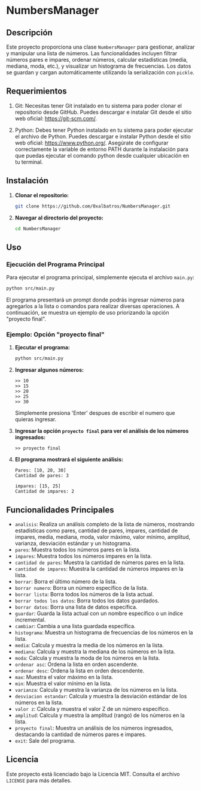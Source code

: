 # NumbersManager

## Descripción

Este proyecto proporciona una clase `NumbersManager` para gestionar, analizar y manipular una lista de números. Las funcionalidades incluyen filtrar números pares e impares, ordenar números, calcular estadísticas (media, mediana, moda, etc.), y visualizar un histograma de frecuencias. Los datos se guardan y cargan automáticamente utilizando la serialización con `pickle`.

## Requerimientos

1. Git: Necesitas tener Git instalado en tu sistema para poder clonar el repositorio desde GitHub. Puedes descargar e instalar Git desde el sitio web oficial: https://git-scm.com/.

2. Python: Debes tener Python instalado en tu sistema para poder ejecutar el archivo de Python. Puedes descargar e instalar Python desde el sitio web oficial: https://www.python.org/. Asegúrate de configurar correctamente la variable de entorno PATH durante la instalación para que puedas ejecutar el comando python desde cualquier ubicación en tu terminal.

## Instalación

1. **Clonar el repositorio:**
   ```sh
   git clone https://github.com/0xalbatros/NumbersManager.git
   ```

2. **Navegar al directorio del proyecto:**
   ```sh
   cd NumbersManager
   ```

## Uso

### Ejecución del Programa Principal

Para ejecutar el programa principal, simplemente ejecuta el archivo `main.py`:

```sh
python src/main.py
```

El programa presentará un prompt donde podrás ingresar números para agregarlos a la lista o comandos para realizar diversas operaciones. A continuación, se muestra un ejemplo de uso priorizando la opción "proyecto final".

### Ejemplo: Opción "proyecto final"

1. **Ejecutar el programa:**
   ```sh
   python src/main.py
   ```

2. **Ingresar algunos números:**
   ```plaintext
   >> 10
   >> 15
   >> 20
   >> 25
   >> 30
   ```
   Simplemente presiona 'Enter' despues de escribir el numero que quieras ingresar.

3. **Ingresar la opción `proyecto final` para ver el análisis de los números ingresados:**
   ```plaintext
   >> proyecto final
   ```

4. **El programa mostrará el siguiente análisis:**
   ```plaintext
   Pares: [10, 20, 30]
   Cantidad de pares: 3

   impares: [15, 25]
   Cantidad de impares: 2
   ```

## Funcionalidades Principales

- `analisis`: Realiza un análisis completo de la lista de números, mostrando estadísticas como pares, cantidad de pares, impares, cantidad de impares, media, mediana, moda, valor máximo, valor mínimo, amplitud, varianza, desviación estándar y un histograma.
- `pares`: Muestra todos los números pares en la lista.
- `impares`: Muestra todos los números impares en la lista.
- `cantidad de pares`: Muestra la cantidad de números pares en la lista.
- `cantidad de impares`: Muestra la cantidad de números impares en la lista.
- `borrar`: Borra el último número de la lista.
- `borrar numero`: Borra un número específico de la lista.
- `borrar lista`: Borra todos los números de la lista actual.
- `borrar todos los datos`: Borra todos los datos guardados.
- `borrar datos`: Borra una lista de datos específica.
- `guardar`: Guarda la lista actual con un nombre específico o un índice incremental.
- `cambiar`: Cambia a una lista guardada específica.
- `histograma`: Muestra un histograma de frecuencias de los números en la lista.
- `media`: Calcula y muestra la media de los números en la lista.
- `mediana`: Calcula y muestra la mediana de los números en la lista.
- `moda`: Calcula y muestra la moda de los números en la lista.
- `ordenar asc`: Ordena la lista en orden ascendente.
- `ordenar desc`: Ordena la lista en orden descendente.
- `max`: Muestra el valor máximo en la lista.
- `min`: Muestra el valor mínimo en la lista.
- `varianza`: Calcula y muestra la varianza de los números en la lista.
- `desviacion estandar`: Calcula y muestra la desviación estándar de los números en la lista.
- `valor z`: Calcula y muestra el valor Z de un número específico.
- `amplitud`: Calcula y muestra la amplitud (rango) de los números en la lista.
- `proyecto final`: Muestra un análisis de los números ingresados, destacando la cantidad de números pares e impares.
- `exit`: Sale del programa.

## Licencia

Este proyecto está licenciado bajo la Licencia MIT. Consulta el archivo `LICENSE` para más detalles.

